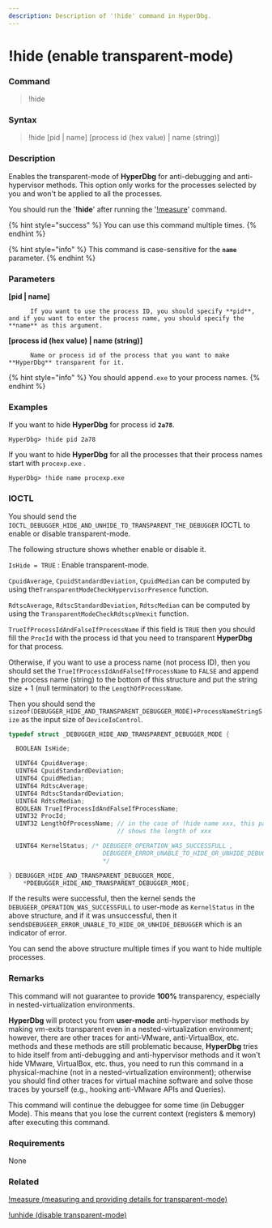 ```yaml
---
description: Description of '!hide' command in HyperDbg.
---
```


# !hide \(enable transparent-mode\)

### Command

> !hide

### Syntax

> !hide \[pid \| name\] \[process id \(hex value\) \| name \(string\)\]

### Description

Enables the transparent-mode of **HyperDbg** for anti-debugging and anti-hypervisor methods. This option only works for the processes selected by you and won't be applied to all the processes.

You should run the '**!hide**' after running the '[!measure](https://docs.hyperdbg.org/commands/extension-commands/measure)' command.

{% hint style="success" %}
You can use this command multiple times. 
{% endhint %}

{% hint style="info" %}
This command is case-sensitive for the **`name`** parameter.
{% endhint %}

### Parameters

**\[pid \| name\]**

          If you want to use the process ID, you should specify **pid**, and if you want to enter the process name, you should specify the **name** as this argument. 

**\[process id \(hex value\) \| name \(string\)\]**

          Name or process id of the process that you want to make **HyperDbg** transparent for it.

{% hint style="info" %}
You should append`.exe` to your process names. 
{% endhint %}

### Examples

If you want to hide **HyperDbg** for process id  **`2a78`**.

```text
HyperDbg> !hide pid 2a78
```

If you want to hide **HyperDbg** for all the processes that their process names start with `procexp.exe` .

```text
HyperDbg> !hide name procexp.exe
```

### IOCTL

You should send the `IOCTL_DEBUGGER_HIDE_AND_UNHIDE_TO_TRANSPARENT_THE_DEBUGGER` IOCTL to enable or disable transparent-mode.

The following structure shows whether enable or disable it.

`IsHide = TRUE` : Enable transparent-mode.

`CpuidAverage`, `CpuidStandardDeviation`, `CpuidMedian` can be computed by using the`TransparentModeCheckHypervisorPresence` function.

`RdtscAverage`, `RdtscStandardDeviation`, `RdtscMedian` can be computed by using the `TransparentModeCheckRdtscpVmexit` function.

`TrueIfProcessIdAndFalseIfProcessName` if this field is `TRUE` then you should fill the `ProcId` with the process id that you need to transparent **HyperDbg** for that process.

Otherwise, if you want to use a process name \(not process ID\), then you should set the `TrueIfProcessIdAndFalseIfProcessName` to `FALSE` and append the process name \(string\) to the bottom of this structure and put the string size + 1 \(null terminator\) to the `LengthOfProcessName`. 

Then you should send the `sizeof(DEBUGGER_HIDE_AND_TRANSPARENT_DEBUGGER_MODE)+ProcessNameStringSize` as the input size of `DeviceIoControl`.

```c
typedef struct _DEBUGGER_HIDE_AND_TRANSPARENT_DEBUGGER_MODE {

  BOOLEAN IsHide;

  UINT64 CpuidAverage;
  UINT64 CpuidStandardDeviation;
  UINT64 CpuidMedian;
  UINT64 RdtscAverage;
  UINT64 RdtscStandardDeviation;
  UINT64 RdtscMedian;
  BOOLEAN TrueIfProcessIdAndFalseIfProcessName;
  UINT32 ProcId;
  UINT32 LengthOfProcessName; // in the case of !hide name xxx, this parameter
                              // shows the length of xxx

  UINT64 KernelStatus; /* DEBUGEER_OPERATION_WAS_SUCCESSFULL ,
                          DEBUGEER_ERROR_UNABLE_TO_HIDE_OR_UNHIDE_DEBUGGER
                          */

} DEBUGGER_HIDE_AND_TRANSPARENT_DEBUGGER_MODE,
    *PDEBUGGER_HIDE_AND_TRANSPARENT_DEBUGGER_MODE;
```

If the results were successful, then the kernel sends the `DEBUGEER_OPERATION_WAS_SUCCESSFULL` to user-mode as `KernelStatus`  in the above structure, and if it was unsuccessful, then it sends`DEBUGEER_ERROR_UNABLE_TO_HIDE_OR_UNHIDE_DEBUGGER` which is an indicator of error.

You can send the above structure multiple times if you want to hide multiple processes.

### **Remarks**

This command will not guarantee to provide **100%** transparency, especially in nested-virtualization environments.

**HyperDbg** will protect you from **user-mode** anti-hypervisor methods by making vm-exits transparent even in a nested-virtualization environment; however, there are other traces for anti-VMware, anti-VirtualBox, etc. methods and these methods are still problematic because, **HyperDbg** tries to hide itself from anti-debugging and anti-hypervisor methods and it won't hide VMware, VirtualBox, etc. thus, you need to run this command in a physical-machine \(not in a nested-virtualization environment\); otherwise you should find other traces for virtual machine software and solve those traces by yourself \(e.g., hooking anti-VMware APIs and Queries\).

This command will continue the debuggee for some time \(in Debugger Mode\). This means that you lose the current context \(registers & memory\) after executing this command.

### Requirements

None

### Related

[!measure \(measuring and providing details for transparent-mode\)](https://docs.hyperdbg.org/commands/extension-commands/measure)

[!unhide \(disable transparent-mode\)](https://docs.hyperdbg.org/commands/extension-commands/unhide)

